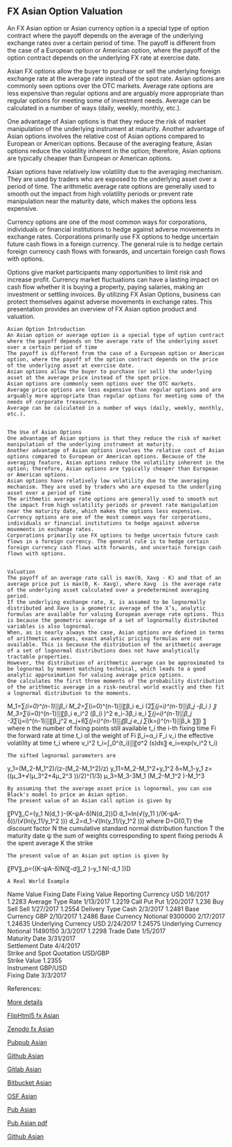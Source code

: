 ## FX Asian Option Valuation

An FX Asian option or Asian currency option is a special type of option contract where the payoff depends on the average of the underlying exchange rates over a certain period of time. The payoff is different from the case of a European option or American option, where the payoff of the option contract depends on the underlying FX rate at exercise date. 

Asian FX options allow the buyer to purchase or sell the underlying foreign exchange rate at the average rate instead of the spot rate. Asian options are commonly seen options over the OTC markets. Average rate options are less expensive than regular options and are arguably more appropriate than regular options for meeting some of investment needs. Average can be calculated in a number of ways (daily, weekly, monthly, etc.). 

One advantage of Asian options is that they reduce the risk of market manipulation of the underlying instrument at maturity. Another advantage of Asian options involves the relative cost of Asian options compared to European or American options. Because of the averaging feature, Asian options reduce the volatility inherent in the option; therefore, Asian options are typically cheaper than European or American options.

Asian options have relatively low volatility due to the averaging mechanism. They are used by traders who are exposed to the underlying asset over a period of time. The arithmetic average rate options are generally used to smooth out the impact from high volatility periods or prevent rate manipulation near the maturity date, which makes the options less expensive.

Currency options are one of the most common ways for corporations, individuals or financial institutions to hedge against adverse movements in exchange rates. Corporations primarily use FX options to hedge uncertain future cash flows in a foreign currency. The general rule is to hedge certain foreign currency cash flows with forwards, and uncertain foreign cash flows with options. 

Options give market participants many opportunities to limit risk and increase profit. Currency market fluctuations can have a lasting impact on cash flow whether it is buying a property, paying salaries, making an investment or settling invoices. By utilizing FX Asian Options, business can protect themselves against adverse movements in exchange rates. This presentation provides an overview of FX Asian option product and valuation. 

	Asian Option Introduction
	An Asian option or average option is a special type of option contract  where the payoff depends on the average rate of the underlying asset over a certain period of time 
	The payoff is different from the case of a European option or American option, where the payoff of the option contract depends on the price of the underlying asset at exercise date.
	Asian options allow the buyer to purchase (or sell) the underlying asset at the average price instead of the spot price.
	Asian options are commonly seen options over the OTC markets.
	Average price options are less expensive than regular options and are arguably more appropriate than regular options for meeting some of the needs of corporate treasurers.
	Average can be calculated in a number of ways (daily, weekly, monthly, etc.).


	The Use of Asian Options
	One advantage of Asian options is that they reduce the risk of market manipulation of the underlying instrument at maturity. 
	Another advantage of Asian options involves the relative cost of Asian options compared to European or American options. Because of the averaging feature, Asian options reduce the volatility inherent in the option; therefore, Asian options are typically cheaper than European or American options.
	Asian options have relatively low volatility due to the averaging mechanism. They are used by traders who are exposed to the underlying asset over a period of time
	The arithmetic average rate options are generally used to smooth out the impact from high volatility periods or prevent rate manipulation near the maturity date, which makes the options less expensive.
	Currency options are one of the most common ways for corporations, individuals or financial institutions to hedge against adverse movements in exchange rates. 
	Corporations primarily use FX options to hedge uncertain future cash flows in a foreign currency. The general rule is to hedge certain foreign currency cash flows with forwards, and uncertain foreign cash flows with options. 


	Valuation
	The payoff of an average rate call is max(0, Xavg - K) and that of an average price put is max(0, K- Xavg), where Xavg  is the average rate of the underlying asset calculated over a predetermined averaging period. 
	If the underlying exchange rate, X, is assumed to be lognormally distributed and Xave is a geometric average of the X’s, analytic formulas are available for valuing European average rate options. This is because the geometric average of a set of lognormally distributed variables is also lognormal. 
	When, as is nearly always the case, Asian options are defined in terms of arithmetic averages, exact analytic pricing formulas are not available. This is because the distribution of the arithmetic average of a set of lognormal distributions does not have analytically tractable properties.
	However, the distribution of arithmetic average can be approximated to be lognormal by moment matching technical, which leads to a good analytic approximation for valuing average price options. 
	One calculates the first three moments of the probability distribution of the arithmetic average in a risk-neutral world exactly and then fit a lognormal distribution to the moments.

M_1=∑_(i=0)^(n-1)▒β_i 
M_2=∑_(i=0)^(n-1)▒〖β_i e_i (2∑_(j=i)^(n-1)▒β_j -β_i ) 〗
M_3=∑_(i=0)^(n-1)▒〖β_i e_i^2 (β_(i )^2 e_i-3β_i e_i ∑_(j=i)^(n-1)▒β_j -3∑_(j=i)^(n-1)▒〖β_j^2 e_j+6∑_(j=i)^(n-1)▒〖β_j e_j ∑_(k=j)^(n-1)▒β_k 〗〗) 〗
where
	n	the number of fixing points still available
	t_i	the i-th fixing time
	Fi	the forward rate at time t_i
	αI	the weight of Fi
	β_i=α_i F_i
	v_i	the effective volatility at time t_i where v_i^2 t_i=∫_0^(t_i)▒〖σ^2 (s)ds〗
	e_i=exp⁡(v_i^2 t_i)
	

	The sifted lognormal parameters are

y_1=(M_2-M_1^2)/(z-(M_2-M_1^2)/z)
y_11=M_2-M_1^2+y_1^2
δ=M_1-y_1
z=((μ_3+√(μ_3^2+4μ_2^3 ))/2)^(1/3)
μ_3=M_3-3M_1 (M_2-M_1^2 )-M_1^3

	By assuming that the average asset price is lognormal, you can use Black's model to price an Asian option.
	The present value of an Asian call option is given by

〖PV〗_C=(y_1 N(d_1 )-(K-ψA-δ)N(d_2))D
d_1=ln(√(y_11 )/(K-ψA-δ))/(√(ln⁡(y_11/y_1^2 )))
d_2=d_1-√(ln⁡(y_11/(y_1^2 )))
where 
D=D(0,T) 	the discount factor
N 		the cumulative standard normal distribution function
T		the maturity date
ψ		the sum of weights corresponding to spent fixing periods
A		the spent average
K		the strike

                                                            
	The present value of an Asian put option is given by

〖PV〗_p=((K-ψA-δ)N(〖-d〗_2 )-y_1 N(-d_1 ))D


	A Real World Example

Name	Value	Fixing Date	Fixing Value
Reporting Currency	USD	1/6/2017	1.2283
Average Type	Rate	1/13/2017	1.2219
Call Put	Put	1/20/2017	1.236
Buy Sell	Sell	1/27/2017	1.2554
Delivery Type	Cash	2/3/2017	1.2481
Base Currency	GBP	2/10/2017	1.2486
Base Currency Notional	9300000	2/17/2017	1.24635
Underlying Currency	USD	2/24/2017	1.24575
Underlying Currency Notional	11490150	3/3/2017	1.2298
Trade Date	1/5/2017		
Maturity Date	3/31/2017		
Settlement Date	4/4/2017		
Strike and Spot Quotation	USD/GBP		
Strike Value	1.2355		
Instrument	GBP/USD		
Fixing Date	3/3/2017		


References:

	
[More details](./FxAsian-18.pdf)

[FlipHtml5 fx Asian](https://fliphtml5.com/download/download-pdf-file.php?str=x0DZh9GTud3bENXamIDM5UDN5ITPkl0av9mY)

[Zenodo fx Asian](https://zenodo.org/record/3988538/files/FxAsian-18.pdf)

[Pubpub Asian](https://fixedincome.pubpub.org/pub/wl8hffch/download/pdf)

[Github Asian](https://github.com/alanwhite1203/fxAsian/raw/main/FxAsian-18.pdf)

[Gitlab Asian](https://gitlab.com/cmrm11/fxasian/-/raw/master/FxAsian-18.pdf)

[Bitbucket Asian](https://bitbucket.org/cmrm11/fxasian/downloads/FxAsian-18.pdf)

[OSF Asian](https://osf.io/g73qw/download)

[Pub Asian](https://fixedincome.pubpub.org/pub/wl8hffch/release/1)

[Pub Asian pdf](https://assets.pubpub.org/yrkwcr4o/11597087224135.pdf)

[Github Asian](https://github.com/alanwhite1203/fxAsian/raw/main/FxAsian-18.pdf)

